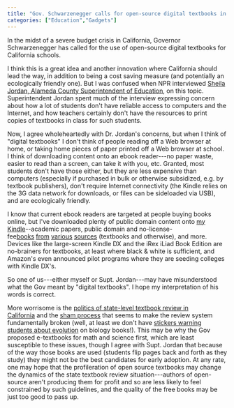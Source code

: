 ```yaml
---
title: "Gov. Schwarzenegger calls for open-source digital textbooks in CA; I hope he means e-books"
categories: ["Education","Gadgets"]
---
```

In the midst of a severe budget crisis in California, Governor Schwarzenegger has called for the use of open-source digital textbooks for California schools.

I think this is a great idea and another innovation where California should lead the way, in addition to being a cost saving measure (and potentially an ecologically friendly one). But I was confused when NPR interviewed [Sheila Jordan, Alameda County Superintendent of Education](http://www.acoe.org/acoe/Home/CountySuperintendent), on this topic. Superintendent Jordan spent much of the interview expressing concern about how a lot of students don't have reliable access to computers and the Internet, and how teachers certainly don't have the resources to print copies of textbooks in class for such students.

Now, I agree wholeheartedly with Dr. Jordan's concerns, but when I think of "digital textbooks" I don't think of people reading off a Web browser at home, or taking home pieces of paper printed off a Web browser at school. I think of downloading content onto an ebook reader---no paper waste, easier to read than a screen, can take it with you, etc. Granted, most students don't have those either, but they are less expensive than computers (especially if purchased in bulk or otherwise subsidized, e.g. by textbook publishers), don't require Internet connectivity (the Kindle relies on the 3G data network for downloads, or files can be sideloaded via USB), and are ecologically friendly.

I know that current ebook readers are targeted at people buying books online, but I've downloaded plenty of public domain content onto [my Kindle](http://radlab.cs.berkeley.edu/people/fox/wp/category/books/)--academic papers, public domain and no-license-fee[books](http://mitpress.mit.edu/sicp) [from](http://manybooks.net/) [various](http://wiki.mobileread.com/wiki/Harvard_Classics_Available_at_MobileRead) [sources](http://joshua.smcvt.edu/linearalgebra/) (textbooks and otherwise), and more. Devices like the large-screen Kindle DX and the iRex iLiad Book Edition are no-brainers for textbooks, at least where black & white is sufficient, and Amazon's even announced pilot programs where they are seeding colleges with Kindle DX's.

So one of us---either myself or Supt. Jordan---may have misunderstood what the Gov meant by "digital textbooks". I hope my interpretation of his words is correct.

More worrisome is the [politics of state-level textbook review in California](http://arstechnica.com/open-source/news/2009/05/california-launches-open-source-digital-textbook-initiative.ars) and the [sham process](http://www.textbookleague.org/103feyn.htm) that seems to make the review system fundamentally broken (well, at least we don't have [stickers warning students about evolution](http://monkeydaynews.blogspot.com/2004/11/school-science-debate-has-evolved.html) on biology books!). This may be why the Gov proposed e-textbooks for math and science first, which are least susceptible to these issues, though I agree with Supt. Jordan that because of the way those books are used (students flip pages back and forth as they study) they might not be the best candidates for early adoption. At any rate, one may hope that the profileration of open source textbooks may change the dynamics of the state textbook review situation---authors of open-source aren't producing them for profit and so are less likely to feel constrained by such guidelines, and the quality of the free books may be just too good to pass up.
